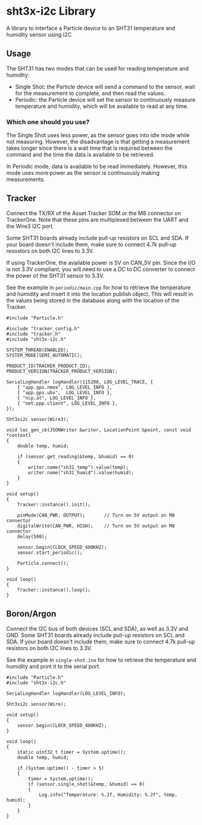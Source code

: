 # sht3x-i2c Library

A library to interface a Particle device to an SHT31 temperature and humidity sensor using I2C

## Usage

The SHT31 has two modes that can be used for reading temperature and humidity:
* Single Shot: the Particle device will send a command to the sensor, wait for the measurement to complete, and then read the values.
* Periodic: the Particle device will set the sensor to continuously measure temperature and humidity, which will be available to read at any time.

### Which one should you use?

The Single Shot uses less power, as the sensor goes into idle mode while not measuring. However, the disadvantage is that getting a measurement takes longer since there is a wait time that is required between the command and the time the data is available to be retrieved.

In Periodic mode, data is available to be read immediately. However, this mode uses more power as the sensor is continuously making measurements.


## Tracker

Connect the TX/RX of the Asset Tracker SOM or the M8 connector on TrackerOne. Note that these pins are multiplexed between the UART and the Wire3 I2C port.

Some SHT31 boards already include pull-up resistors on SCL and SDA. If your board doesn't include them, make sure to connect 4.7k pull-up resostors on both I2C lines to 3.3V.

If using TrackerOne, the available power is 5V on CAN_5V pin. Since the I/O is not 3.3V compliant, you will need to use a DC to DC converter to connect the power of the SHT31 sensor to 3.3V.

See the example in `periodic/main.cpp` for how to retrieve the temperature and humidity and insert it into the location publish object. This will result in the values being stored in the database along with the location of the Tracker.

```
#include "Particle.h"

#include "tracker_config.h"
#include "tracker.h"
#include "sht3x-i2c.h"

SYSTEM_THREAD(ENABLED);
SYSTEM_MODE(SEMI_AUTOMATIC);

PRODUCT_ID(TRACKER_PRODUCT_ID);
PRODUCT_VERSION(TRACKER_PRODUCT_VERSION);

SerialLogHandler logHandler(115200, LOG_LEVEL_TRACE, {
    { "app.gps.nmea", LOG_LEVEL_INFO },
    { "app.gps.ubx",  LOG_LEVEL_INFO },
    { "ncp.at", LOG_LEVEL_INFO },
    { "net.ppp.client", LOG_LEVEL_INFO },
});

Sht3xi2c sensor(Wire3);

void loc_gen_cb(JSONWriter &writer, LocationPoint &point, const void *context)
{
    double temp, humid;

    if (sensor.get_reading(&temp, &humid) == 0)
    {
        writer.name("sh31_temp").value(temp);
        writer.name("sh31_humid").value(humid);
    }
}

void setup()
{
    Tracker::instance().init();
    
    pinMode(CAN_PWR, OUTPUT);       // Turn on 5V output on M8 connector
    digitalWrite(CAN_PWR, HIGH);    // Turn on 5V output on M8 connector
    delay(500);

    sensor.begin(CLOCK_SPEED_400KHZ);
    sensor.start_periodic();

    Particle.connect();
}

void loop()
{
    Tracker::instance().loop();
}
```

## Boron/Argon

Connect the I2C bus of both devices (SCL and SDA), as well as 3.3V and GND. Some SHT31 boards already include pull-up resistors on SCL and SDA. If your board doesn't include them, make sure to connect 4.7k pull-up resistors on both I2C lines to 3.3V.

See the example in `single-shot.ino` for how to retrieve the temperature and humidity and print it to the serial port.

```
#include "Particle.h"
#include "sht3x-i2c.h"

SerialLogHandler logHandler(LOG_LEVEL_INFO);

Sht3xi2c sensor(Wire); 

void setup()
{
    sensor.begin(CLOCK_SPEED_400KHZ);
}

void loop()
{
    static uint32_t timer = System.uptime();
    double temp, humid;

    if (System.uptime() - timer > 5)
    {
        timer = System.uptime();
        if (sensor.single_shot(&temp, &humid) == 0)
        {
            Log.info("Temperature: %.2f, Humidity: %.2f", temp, humid);
        }
    }
}
```